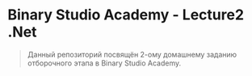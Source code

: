 # Binary Studio Academy - Lecture2 .Net

>Данный репозиторий посвящён 2-ому домашнему заданию отборочного этапа в Binary Studio Academy.
